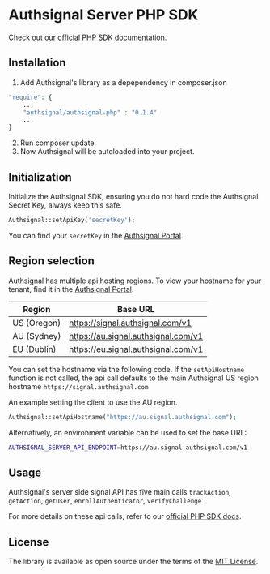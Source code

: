 # Authsignal Server PHP SDK

Check out our [official PHP SDK documentation](https://docs.authsignal.com/sdks/server/php).

## Installation

1. Add Authsignal's library as a depependency in composer.json

```php
"require": {
    ...
    "authsignal/authsignal-php" : "0.1.4"
    ...
}
```

2. Run composer update.
3. Now Authsignal will be autoloaded into your project.

## Initialization

Initialize the Authsignal SDK, ensuring you do not hard code the Authsignal Secret Key, always keep this safe.

```php
Authsignal::setApiKey('secretKey');
```

You can find your `secretKey` in the [Authsignal Portal](https://portal.authsignal.com/organisations/tenants/api).

## Region selection

Authsignal has multiple api hosting regions. To view your hostname for your tenant, find it in the [Authsignal Portal](https://portal.authsignal.com/organisations/tenants/api).

| Region      | Base URL                            |
| ----------- | ----------------------------------- |
| US (Oregon) | https://signal.authsignal.com/v1    |
| AU (Sydney) | https://au.signal.authsignal.com/v1 |
| EU (Dublin) | https://eu.signal.authsignal.com/v1 |

You can set the hostname via the following code. If the `setApiHostname` function is not called, the api call defaults to the main Authsignal US region hostname `https://signal.authsignal.com`

An example setting the client to use the AU region.

```php
Authsignal::setApiHostname("https://au.signal.authsignal.com");
```

Alternatively, an environment variable can be used to set the base URL:

```bash
AUTHSIGNAL_SERVER_API_ENDPOINT=https://au.signal.authsignal.com/v1
```

## Usage

Authsignal's server side signal API has five main calls `trackAction`, `getAction`, `getUser`, `enrollAuthenticator`, `verifyChallenge`

For more details on these api calls, refer to our [official PHP SDK docs](https://docs.authsignal.com/sdks/server/php#trackaction).

## License

The library is available as open source under the terms of the [MIT License](https://opensource.org/licenses/MIT).
